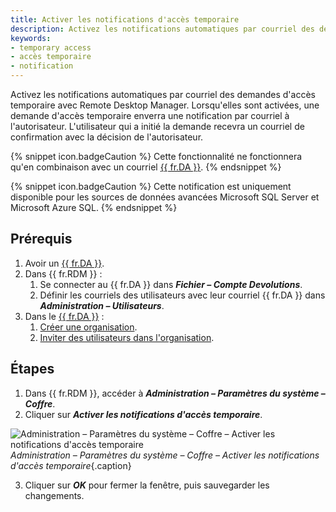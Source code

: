 ```yaml
---
title: Activer les notifications d'accès temporaire
description: Activez les notifications automatiques par courriel des demandes d'accès temporaire avec Remote Desktop Manager. Lorsqu'elles sont activées, une demande d'accès temporaire enverra une notification par courriel à l'autorisateur. L'utilisateur qui a initié la demande recevra un courriel de confirmation avec la décision de l'autorisateur.
keywords:
- temporary access
- accès temporaire
- notification
---
```

Activez les notifications automatiques par courriel des demandes d'accès temporaire avec Remote Desktop Manager. Lorsqu'elles sont activées, une demande d'accès temporaire enverra une notification par courriel à l'autorisateur. L'utilisateur qui a initié la demande recevra un courriel de confirmation avec la décision de l'autorisateur.

{% snippet icon.badgeCaution %}
Cette fonctionnalité ne fonctionnera qu'en combinaison avec un courriel [{{ fr.DA }}](/fr/cloud/devolutions-account/create-devolutions-account).
{% endsnippet %}

{% snippet icon.badgeCaution %}
Cette notification est uniquement disponible pour les sources de données avancées Microsoft SQL Server et Microsoft Azure SQL.
{% endsnippet %}

## Prérequis

1. Avoir un [{{ fr.DA }}](/fr/cloud/devolutions-account/create-devolutions-account).
1. Dans {{ fr.RDM }} :
    1. Se connecter au {{ fr.DA }} dans ***Fichier – Compte Devolutions***.
    1. Définir les courriels des utilisateurs avec leur courriel {{ fr.DA }} dans ***Administration – Utilisateurs***.
1. Dans le [{{ fr.DA }}](https://portal.devolutions.com/) :
    1. [Créer une organisation](/fr/cloud/organizations/create-organization).
    1. [Inviter des utilisateurs dans l'organisation](/fr/cloud/organizations/invite-users-organization).

## Étapes

1. Dans {{ fr.RDM }}, accéder à ***Administration – Paramètres du système – Coffre***.
1. Cliquer sur ***Activer les notifications d'accès temporaire***.

![Administration – Paramètres du système – Coffre – Activer les notifications d'accès temporaire](/img/fr/kb/KB2085.png)
*Administration – Paramètres du système – Coffre – Activer les notifications d'accès temporaire*{.caption}

3. Cliquer sur ***OK*** pour fermer la fenêtre, puis sauvegarder les changements.
